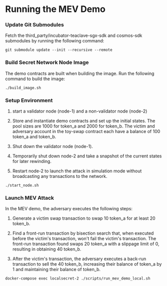
# Running the MEV Demo

### Update Git Submodules
Fetch the third_party/incubator-teaclave-sgx-sdk and cosmos-sdk submodules by running the following command:

`git submodule update --init --recursive --remote`

### Build Secret Network Node Image
The demo contracts are built when building the image. Run the following command to build the image:

`./build_image.sh`

### Setup Environment
1) start a validator node (node-1) and a non-validator node (node-2)

2) Store and instantiate demo contracts and set up the initial states. 
The pool sizes are 1000 for token_a and 2000 for token_b. 
The victim and adversary account in the toy-swap contract each have a balance of 100 token_a and token_b.

3) Shut down the validator node (node-1).

4) Temporarily shut down node-2 and take a snapshot of the current states for later rewinding.

5) Restart node-2 to launch the attack in simulation mode without broadcasting any transactions to the network.

`./start_node.sh`

### Launch MEV Attack
In the MEV demo, the adversary executes the following steps:

1) Generate a victim swap transaction to swap 10 token_a for at least 20 token_b.

2) Find a front-run transaction by bisection search that, when executed before the victim's transaction, won't fail the victim's transaction. The front-run transaction found swaps 20 token_a with a slippage limit of 0, resulting in obtaining 40 token_b.

3) After the victim's transaction, the adversary executes a back-run transaction to sell the 40 token_b, increasing their balance of token_a by 1 and maintaining their balance of token_b.

`docker-compose exec localsecret-2 ./scripts/run_mev_demo_local.sh`


[//]: # ()
[//]: # (### Rebuild )

[//]: # ()
[//]: # (Rebuild `go-cosmwasm/src` and `x/` and restart node &#40;after `./start_node.sh` was run&#41;)

[//]: # ()
[//]: # (* From outside docker container)

[//]: # ()
[//]: # (`./rebuild_node.sh`)

[//]: # ()
[//]: # (* From inside docker container)

[//]: # ()
[//]: # (```bash)

[//]: # (docker-compose exec localsecret-2 bash)

[//]: # ($ ./scripts/rebuild.sh &> /root/out &)

[//]: # ($ cat out)

[//]: # (```)

[//]: # ()
[//]: # (* shutdown containers)

[//]: # ()
[//]: # (`docker-compose down`)

[//]: # ()
[//]: # (* delete network)

[//]: # ()
[//]: # (`docker network rm hacking_default`)

[//]: # ()
[//]: # (### Other)

[//]: # (#### Update protobuf for rpc calls)

[//]: # ()
[//]: # (* Update proto spec and other relevant files)

[//]: # ()
[//]: # (    * [msg.proto]&#40;../proto/secret/compute/v1beta1/msg.proto&#41;)

[//]: # (    * [alias.go]&#40;../x/compute/alias.go&#41;)

[//]: # (    * [cli/tx.go]&#40;x/compute/client/cli/tx.go&#41;)
[//]: # (    * [rest/tx.go]&#40;x/compute/client/rest/tx.go&#41;)

[//]: # (    * [handler.go]&#40;x/compute/handler.go&#41;)

[//]: # (    * [msg_server.go]&#40;x/compute/internal/keeper/msg_server.go&#41;)

[//]: # (    * [codec.go]&#40;x/compute/internal/types/codec.go&#41;)

[//]: # (    * [msg.go]&#40;x/compute/internal/types/msg.go&#41;)

[//]: # ()
[//]: # (* generate protobuf files `make proto-gen`)

[//]: # ()
[//]: # (    * you can ignore errors: `W0123 19:43:24.908481     375 services.go:38] No HttpRule found for method: Msg....` )

[//]: # ()
[//]: # (* build image `./build_image.sh` or `./rebuild_node.sh`)

[//]: # ()
[//]: # (#### Keeper)

[//]: # ([keeper.go]&#40;../x/compute/internal/keeper/keeper.go#L478&#41;)
